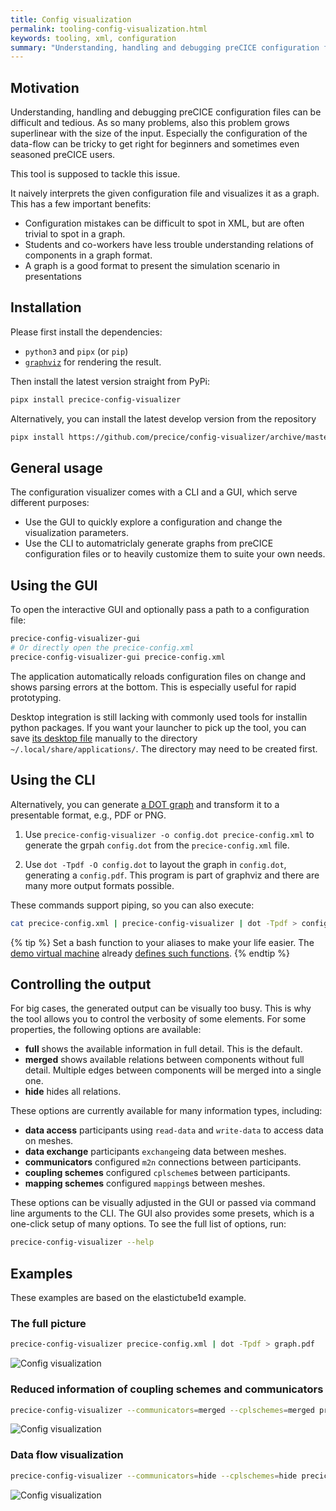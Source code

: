 ```yaml
---
title: Config visualization
permalink: tooling-config-visualization.html
keywords: tooling, xml, configuration
summary: "Understanding, handling and debugging preCICE configuration files can be difficult and tedious. This tool simplifies this process by visualizing the configuration as a dot graph."
---
```


## Motivation

Understanding, handling and debugging preCICE configuration files can be difficult and tedious.
As so many problems, also this problem grows superlinear with the size of the input.
Especially the configuration of the data-flow can be tricky to get right for beginners and sometimes even seasoned preCICE users.

This tool is supposed to tackle this issue.

It naively interprets the given configuration file and visualizes it as a graph.
This has a few important benefits:

* Configuration mistakes can be difficult to spot in XML, but are often trivial to spot in a graph.
* Students and co-workers have less trouble understanding relations of components in a graph format.
* A graph is a good format to present the simulation scenario in presentations

## Installation

Please first install the dependencies:

* `python3` and `pipx` (or `pip`)
* [`graphviz`](https://graphviz.org/download/) for rendering the result.

Then install the latest version straight from PyPi:
 
```bash
pipx install precice-config-visualizer
```

Alternatively, you can install the latest develop version from the repository

```bash
pipx install https://github.com/precice/config-visualizer/archive/master.zip
```

## General usage

The configuration visualizer comes with a CLI and a GUI, which serve different purposes:

* Use the GUI to quickly explore a configuration and change the visualization parameters.
* Use the CLI to automatriclaly generate graphs from preCICE configuration files or to heavily customize them to suite your own needs.

## Using the GUI

To open the interactive GUI and optionally pass a path to a configuration file:

```bash
precice-config-visualizer-gui
# Or directly open the precice-config.xml
precice-config-visualizer-gui precice-config.xml 
```

The application automatically reloads configuration files on change and shows parsing errors at the bottom. This is especially useful for rapid prototyping. 

Desktop integration is still lacking with commonly used tools for installin python packages.
If you want your launcher to pick up the tool, you can save [its desktop file](https://raw.githubusercontent.com/precice/config-visualizer/master/data/org.precice.config_visualizer.desktop) manually to the directory `~/.local/share/applications/`. The directory may need to be created first.

## Using the CLI

Alternatively, you can generate [a DOT graph](https://graphviz.org/doc/info/lang.html) and transform it to a presentable format, e.g., PDF or PNG.

1. Use `precice-config-visualizer -o config.dot precice-config.xml` to generate the grpah `config.dot` from the `precice-config.xml` file.

2. Use `dot -Tpdf -O config.dot` to layout the graph in `config.dot`, generating a `config.pdf`.
  This program is part of graphviz and there are many more output formats possible.

These commands support piping, so you can also execute:

```bash
cat precice-config.xml | precice-config-visualizer | dot -Tpdf > config.pdf
```

{% tip %}
Set a bash function to your aliases to make your life easier. The [demo virtual machine](installation-vm.html) already [defines such functions](https://github.com/precice/vm/blob/main/provisioning/.alias).
{% endtip  %}

## Controlling the output

For big cases, the generated output can be visually too busy.
This is why the tool allows you to control the verbosity of some elements.
For some properties, the following options are available:

* **full** shows the available information in full detail. This is the default.
* **merged** shows available relations between components without full detail. Multiple edges between components will be merged into a single one.
* **hide** hides all relations.

These options are currently available for many information types, including:

* **data access** participants using `read-data` and `write-data` to access data on meshes.
* **data exchange** participants `exchange`ing data between meshes.
* **communicators** configured `m2n` connections between participants.
* **coupling schemes** configured `cplscheme`s between participants.
* **mapping schemes** configured `mapping`s between meshes.

These options can be visually adjusted in the GUI or passed via command line arguments to the CLI.
The GUI also provides some presets, which is a one-click setup of many options.
To see the full list of options, run:

```bash
precice-config-visualizer --help
```

## Examples

These examples are based on the elastictube1d example.

### The full picture

```bash
precice-config-visualizer precice-config.xml | dot -Tpdf > graph.pdf
```

![Config visualization](images/docs/tooling/elastictube1d-full.svg)

### Reduced information of coupling schemes and communicators

```bash
precice-config-visualizer --communicators=merged --cplschemes=merged precice-config.xml | dot -Tpdf > graph.pdf
```

![Config visualization](images/docs/tooling/elastictube1d-cpl-com-merged.svg)

### Data flow visualization

```bash
precice-config-visualizer --communicators=hide --cplschemes=hide precice-config.xml | dot -Tpdf > graph.pdf
```

![Config visualization](images/docs/tooling/elastictube1d-data-flow.svg)

